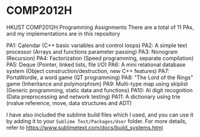# COMP2012H
HKUST COMP2012H Programming Assignments
There are a total of 11 PAs, and my implementations are in this repository

PA1: Calendar (C++ basic variables and control loops)
PA2: A simple text processor (Arrays and functions parameter passing)
PA3: Nonogram (Recursion)
PA4: Factorization (Speed programming, separate compilation)
PA5: Deque (Pointer, linked lists, file I/O)
PA6: A mini relational database system (Object construction/destruction, new C++ features)
PA7: PortaWordle, a word game (QT programming)
PA8: "The Lord of the Rings" game (Inheritance and polymorphism)
PA9: Multi-type map using skiplist (Generic programming, static data and functions)
PA10: AI digit recognition (Data preprocessing and network testing)
PA11: A dictionary using trie (rvalue reference, move, data structures and ADT)

I have also included the sublime build files which I used, and you can use it by adding it to your `Sublime Text/Packages/User` folder. 
For more details, refer to https://www.sublimetext.com/docs/build_systems.html
